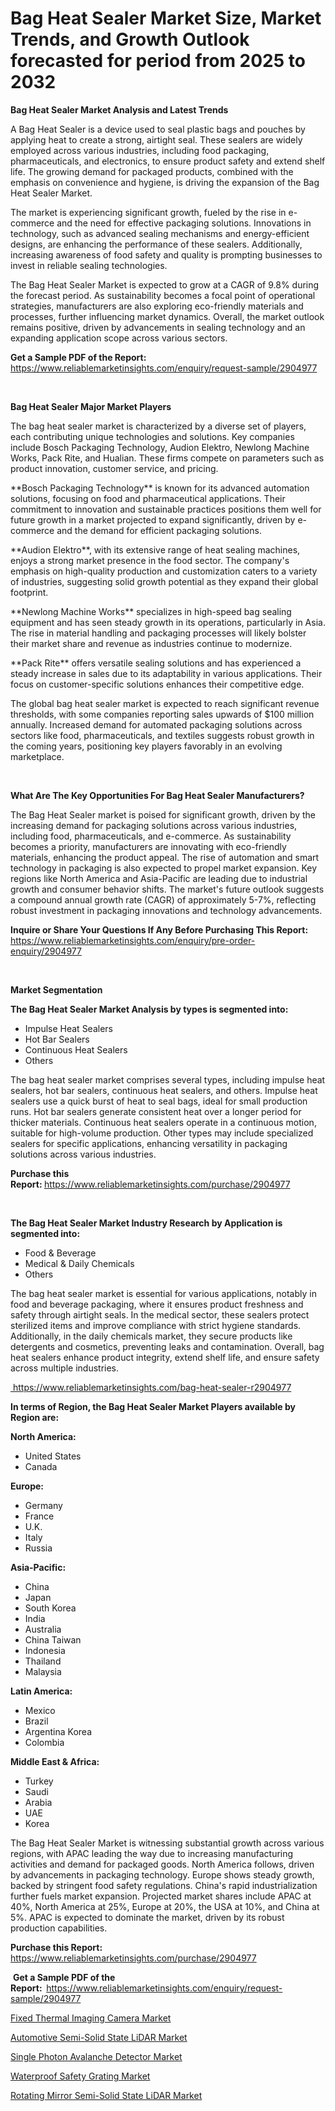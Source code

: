 <p><h1>Bag Heat Sealer Market Size, Market Trends, and Growth Outlook forecasted for period from 2025 to 2032</h1></p><p><strong>Bag Heat Sealer Market Analysis and Latest Trends</strong></p>
<p><p>A Bag Heat Sealer is a device used to seal plastic bags and pouches by applying heat to create a strong, airtight seal. These sealers are widely employed across various industries, including food packaging, pharmaceuticals, and electronics, to ensure product safety and extend shelf life. The growing demand for packaged products, combined with the emphasis on convenience and hygiene, is driving the expansion of the Bag Heat Sealer Market.</p><p>The market is experiencing significant growth, fueled by the rise in e-commerce and the need for effective packaging solutions. Innovations in technology, such as advanced sealing mechanisms and energy-efficient designs, are enhancing the performance of these sealers. Additionally, increasing awareness of food safety and quality is prompting businesses to invest in reliable sealing technologies.</p><p>The Bag Heat Sealer Market is expected to grow at a CAGR of 9.8% during the forecast period. As sustainability becomes a focal point of operational strategies, manufacturers are also exploring eco-friendly materials and processes, further influencing market dynamics. Overall, the market outlook remains positive, driven by advancements in sealing technology and an expanding application scope across various sectors.</p></p>
<p><strong>Get a Sample PDF of the Report:&nbsp;</strong> <a href="https://www.reliablemarketinsights.com/enquiry/request-sample/2904977?utm_campaign=2207&utm_medium=2&utm_source=Github&utm_content=ia&utm_term=12032025&utm_id=bag-heat-sealer">https://www.reliablemarketinsights.com/enquiry/request-sample/2904977</a></p>
<p>&nbsp;</p>
<p><strong>Bag Heat Sealer Major Market Players</strong></p>
<p><p>The bag heat sealer market is characterized by a diverse set of players, each contributing unique technologies and solutions. Key companies include Bosch Packaging Technology, Audion Elektro, Newlong Machine Works, Pack Rite, and Hualian. These firms compete on parameters such as product innovation, customer service, and pricing.</p><p>**Bosch Packaging Technology** is known for its advanced automation solutions, focusing on food and pharmaceutical applications. Their commitment to innovation and sustainable practices positions them well for future growth in a market projected to expand significantly, driven by e-commerce and the demand for efficient packaging solutions.</p><p>**Audion Elektro**, with its extensive range of heat sealing machines, enjoys a strong market presence in the food sector. The company's emphasis on high-quality production and customization caters to a variety of industries, suggesting solid growth potential as they expand their global footprint.</p><p>**Newlong Machine Works** specializes in high-speed bag sealing equipment and has seen steady growth in its operations, particularly in Asia. The rise in material handling and packaging processes will likely bolster their market share and revenue as industries continue to modernize.</p><p>**Pack Rite** offers versatile sealing solutions and has experienced a steady increase in sales due to its adaptability in various applications. Their focus on customer-specific solutions enhances their competitive edge.</p><p>The global bag heat sealer market is expected to reach significant revenue thresholds, with some companies reporting sales upwards of $100 million annually. Increased demand for automated packaging solutions across sectors like food, pharmaceuticals, and textiles suggests robust growth in the coming years, positioning key players favorably in an evolving marketplace.</p></p>
<p>&nbsp;</p>
<p><strong>What Are The Key Opportunities For Bag Heat Sealer Manufacturers?</strong></p>
<p><p>The Bag Heat Sealer market is poised for significant growth, driven by the increasing demand for packaging solutions across various industries, including food, pharmaceuticals, and e-commerce. As sustainability becomes a priority, manufacturers are innovating with eco-friendly materials, enhancing the product appeal. The rise of automation and smart technology in packaging is also expected to propel market expansion. Key regions like North America and Asia-Pacific are leading due to industrial growth and consumer behavior shifts. The market's future outlook suggests a compound annual growth rate (CAGR) of approximately 5-7%, reflecting robust investment in packaging innovations and technology advancements.</p></p>
<p><strong>Inquire or Share Your Questions If Any Before Purchasing This Report:</strong> <a href="https://www.reliablemarketinsights.com/enquiry/pre-order-enquiry/2904977?utm_campaign=2207&utm_medium=2&utm_source=Github&utm_content=ia&utm_term=12032025&utm_id=bag-heat-sealer">https://www.reliablemarketinsights.com/enquiry/pre-order-enquiry/2904977</a></p>
<p>&nbsp;</p>
<p><strong>Market Segmentation</strong></p>
<p><strong>The Bag Heat Sealer Market Analysis by types is segmented into:</strong></p>
<p><ul><li>Impulse Heat Sealers</li><li>Hot Bar Sealers</li><li>Continuous Heat Sealers</li><li>Others</li></ul></p>
<p><p>The bag heat sealer market comprises several types, including impulse heat sealers, hot bar sealers, continuous heat sealers, and others. Impulse heat sealers use a quick burst of heat to seal bags, ideal for small production runs. Hot bar sealers generate consistent heat over a longer period for thicker materials. Continuous heat sealers operate in a continuous motion, suitable for high-volume production. Other types may include specialized sealers for specific applications, enhancing versatility in packaging solutions across various industries.</p></p>
<p><strong>Purchase this Report:&nbsp;</strong><a href="https://www.reliablemarketinsights.com/purchase/2904977?utm_campaign=2207&utm_medium=2&utm_source=Github&utm_content=ia&utm_term=12032025&utm_id=bag-heat-sealer">https://www.reliablemarketinsights.com/purchase/2904977</a></p>
<p>&nbsp;</p>
<p><strong>The Bag Heat Sealer Market Industry Research by Application is segmented into:</strong></p>
<p><ul><li>Food & Beverage</li><li>Medical & Daily Chemicals</li><li>Others</li></ul></p>
<p><p>The bag heat sealer market is essential for various applications, notably in food and beverage packaging, where it ensures product freshness and safety through airtight seals. In the medical sector, these sealers protect sterilized items and improve compliance with strict hygiene standards. Additionally, in the daily chemicals market, they secure products like detergents and cosmetics, preventing leaks and contamination. Overall, bag heat sealers enhance product integrity, extend shelf life, and ensure safety across multiple industries.</p></p>
<p><a href="https://www.reliablemarketinsights.com/bag-heat-sealer-r2904977?utm_campaign=2207&utm_medium=2&utm_source=Github&utm_content=ia&utm_term=12032025&utm_id=bag-heat-sealer">&nbsp;https://www.reliablemarketinsights.com/bag-heat-sealer-r2904977</a></p>
<p><strong>In terms of Region, the Bag Heat Sealer Market Players available by Region are:</strong></p>
<p>
    <p> <strong> North America: </strong>
        <ul>
            <li>United States</li>
            <li>Canada</li>
        </ul>
        </p> 
    <p> <strong> Europe: </strong>
        <ul>
            <li>Germany</li>
            <li>France</li>
            <li>U.K.</li>
            <li>Italy</li>
            <li>Russia</li>
        </ul>
        </p> 
    <p> <strong> Asia-Pacific: </strong>
        <ul>
            <li>China</li>
            <li>Japan</li>
            <li>South Korea</li>
            <li>India</li>
            <li>Australia</li>
            <li>China Taiwan</li>
            <li>Indonesia</li>
            <li>Thailand</li>
            <li>Malaysia</li>
        </ul>
        </p> 
    <p> <strong> Latin America: </strong>
        <ul>
            <li>Mexico</li>
            <li>Brazil</li>
            <li>Argentina Korea</li>
            <li>Colombia</li>
        </ul>
        </p> 
    <p> <strong> Middle East & Africa: </strong>
        <ul>
            <li>Turkey</li>
            <li>Saudi</li>
            <li>Arabia</li>
            <li>UAE</li>
            <li>Korea</li>
        </ul>
    </p>
    </p>
<p><p>The Bag Heat Sealer Market is witnessing substantial growth across various regions, with APAC leading the way due to increasing manufacturing activities and demand for packaged goods. North America follows, driven by advancements in packaging technology. Europe shows steady growth, backed by stringent food safety regulations. China's rapid industrialization further fuels market expansion. Projected market shares include APAC at 40%, North America at 25%, Europe at 20%, the USA at 10%, and China at 5%. APAC is expected to dominate the market, driven by its robust production capabilities.</p></p>
<p><strong>Purchase this Report: </strong><a href="https://www.reliablemarketinsights.com/purchase/2904977?utm_campaign=2207&utm_medium=2&utm_source=Github&utm_content=ia&utm_term=12032025&utm_id=bag-heat-sealer">https://www.reliablemarketinsights.com/purchase/2904977</a></p>
<p>&nbsp;<strong>Get a Sample PDF of the Report:&nbsp;&nbsp;</strong><a href="https://www.reliablemarketinsights.com/enquiry/request-sample/2904977?utm_campaign=2207&utm_medium=2&utm_source=Github&utm_content=ia&utm_term=12032025&utm_id=bag-heat-sealer">https://www.reliablemarketinsights.com/enquiry/request-sample/2904977</a></p>
<p><strong></strong></p>
<p><p><a href="https://github.com/raeezkenedz/Market-Research-Report-List-1/blob/main/fixed-thermal-imaging-camera-market.md?utm_campaign=2207&utm_medium=2&utm_source=Github&utm_content=ia&utm_term=12032025&utm_id=bag-heat-sealer">Fixed Thermal Imaging Camera Market</a></p><p><a href="https://github.com/cheryjhonson/Market-Research-Report-List-1/blob/main/automotive-semi-solid-state-lidar-market.md?utm_campaign=2207&utm_medium=2&utm_source=Github&utm_content=ia&utm_term=12032025&utm_id=bag-heat-sealer">Automotive Semi-Solid State LiDAR Market</a></p><p><a href="https://github.com/pelahotayabe/Market-Research-Report-List-1/blob/main/single-photon-avalanche-detector-market.md?utm_campaign=2207&utm_medium=2&utm_source=Github&utm_content=ia&utm_term=12032025&utm_id=bag-heat-sealer">Single Photon Avalanche Detector Market</a></p><p><a href="https://github.com/SanjidaKhan901/Market-Research-Report-List-1/blob/main/waterproof-safety-grating-market.md?utm_campaign=2207&utm_medium=2&utm_source=Github&utm_content=ia&utm_term=12032025&utm_id=bag-heat-sealer">Waterproof Safety Grating Market</a></p><p><a href="https://github.com/AngelaWalsh696/Market-Research-Report-List-1/blob/main/rotating-mirror-semi-solid-state-lidar-market.md?utm_campaign=2207&utm_medium=2&utm_source=Github&utm_content=ia&utm_term=12032025&utm_id=bag-heat-sealer">Rotating Mirror Semi-Solid State LiDAR Market</a></p></p>
